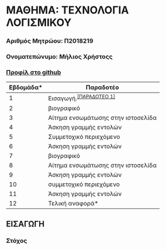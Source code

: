 # ΜΑΘΗΜΑ: ΤΕΧΝΟΛΟΓΙΑ ΛΟΓΙΣΜΙΚΟΥ
### Αριθμός Μητρώου: Π2018219
### Ονοματεπώνυμο: Μήλιος Χρήστοςς
### [Προφίλ στο github](https://github.com/p18μιλι1 'Προφίλ στο github')

| Εβδομάδα* | Παραδοτέο |
| --- | --- |
| 1 | Εισαγωγή.<sup><a href="#Στόχος">[ΠΑΡΑΔΟΤΕΟ 1]</a></sup> |
| 2 | βιογραφικό  |
| 3 | Αίτημα ενσωμάτωσης στην ιστοσελίδα|
| 4 | Άσκηση γραμμής εντολών|
| 5 | Συμμετοχικό περιεχόμενο|
| 6 | Άσκηση γραμμής εντολών|
| 7 | βιογραφικό |
| 8 | Αίτημα ενσωμάτωσης στην ιστοσελίδα |
| 9 | Άσκηση γραμμής εντολών |
| 10 | συμμετοχικό περιεχόμενο |
| 11 | Άσκηση γραμμής εντολών |
| 12 | Τελική αναφορά* |

## ΕΙΣΑΓΩΓΗ
###
### Στόχος
